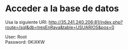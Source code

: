 # Acceder a la base de datos
Usa la siguiente URI: http://35.241.240.206:81/index.php?route=/sql&db=tresEnRaya&table=USUARIOS&pos=0

User: Root   
 Password: 0KiXKW
